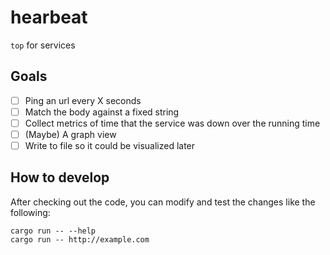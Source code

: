 # hearbeat

`top` for services


## Goals

- [ ] Ping an url every X seconds
- [ ] Match the body against a fixed string
- [ ] Collect metrics of time that the service was down over the running time
- [ ] (Maybe) A graph view
- [ ] Write to file so it could be visualized later

## How to develop

After checking out the code, you can modify and test the changes like the following:

```
cargo run -- --help
cargo run -- http://example.com
```
